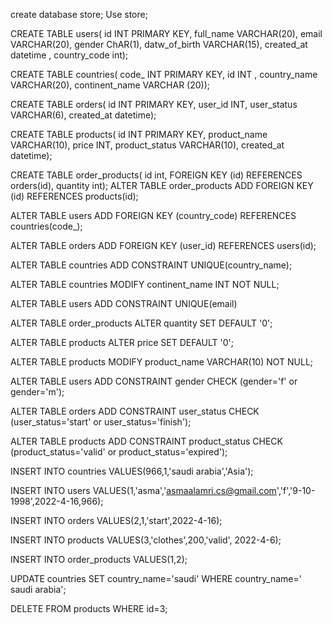 create database store; 
Use store;

CREATE TABLE users( 
id INT PRIMARY KEY,
full_name VARCHAR(20),
email VARCHAR(20),
gender ChAR(1),
datw_of_birth VARCHAR(15),
created_at datetime ,
country_code int); 

CREATE TABLE countries(
code_ INT PRIMARY KEY,
id INT ,
country_name VARCHAR(20),
continent_name VARCHAR (20));

CREATE TABLE orders(
id INT PRIMARY KEY,
user_id INT,
user_status VARCHAR(6),
created_at datetime);

CREATE TABLE products(
id INT PRIMARY KEY,
product_name VARCHAR(10),
price INT,
product_status VARCHAR(10),
created_at datetime);

CREATE TABLE order_products(
id int,
FOREIGN KEY (id) REFERENCES orders(id),
quantity int);
ALTER TABLE order_products
ADD FOREIGN KEY (id) REFERENCES products(id);

ALTER TABLE users
ADD FOREIGN KEY (country_code) REFERENCES countries(code_);

ALTER TABLE orders
ADD FOREIGN KEY (user_id) REFERENCES users(id);

ALTER TABLE countries
ADD CONSTRAINT UNIQUE(country_name);

ALTER TABLE countries
MODIFY continent_name INT NOT NULL;

ALTER TABLE users
ADD CONSTRAINT UNIQUE(email)

ALTER TABLE order_products
ALTER quantity SET DEFAULT '0';

ALTER TABLE products
ALTER price SET DEFAULT '0';

ALTER TABLE products
MODIFY product_name VARCHAR(10) NOT NULL;

ALTER TABLE users
ADD CONSTRAINT gender CHECK (gender='f' or gender='m');

ALTER TABLE orders
ADD CONSTRAINT user_status CHECK (user_status='start' or user_status='finish');

ALTER TABLE products
ADD CONSTRAINT product_status CHECK (product_status='valid' or product_status='expired');

INSERT INTO  countries
VALUES(966,1,'saudi arabia','Asia');

INSERT INTO  users
VALUES(1,'asma','asmaalamri.cs@gmail.com','f','9-10-1998',2022-4-16,966);

INSERT INTO  orders
VALUES(2,1,'start',2022-4-16);

INSERT INTO  products
VALUES(3,'clothes',200,'valid', 2022-4-6);

INSERT INTO  order_products
VALUES(1,2);

UPDATE countries
SET country_name='saudi'
WHERE country_name=' saudi arabia';

DELETE FROM products
WHERE id=3;



